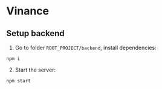 # Vinance
## Setup backend
1. Go to folder `ROOT_PROJECT/backend`, install dependencies:
```shell
npm i
```

2. Start the server:
```shell
npm start
```